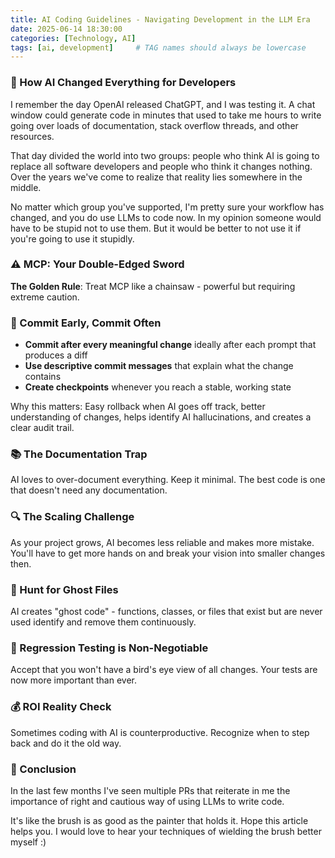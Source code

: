 ```yaml
---
title: AI Coding Guidelines - Navigating Development in the LLM Era
date: 2025-06-14 18:30:00
categories: [Technology, AI]
tags: [ai, development]     # TAG names should always be lowercase
---
```


### 🤖 How AI Changed Everything for Developers

I remember the day OpenAI released ChatGPT, and I was testing it. A chat window could generate code in minutes that used to take me hours to write going over loads of documentation, stack overflow threads, and other resources. 

That day divided the world into two groups: people who think AI is going to replace all software developers and people who think it changes nothing. Over the years we've come to realize that reality lies somewhere in the middle.

No matter which group you've supported, I'm pretty sure your workflow has changed, and you do use LLMs to code now. In my opinion someone would have to be stupid not to use them. But it would be better to not use it if you're going to use it stupidly.

### ⚠️ MCP: Your Double-Edged Sword

**The Golden Rule**: Treat MCP like a chainsaw - powerful but requiring extreme caution.

### 🔄 Commit Early, Commit Often

- **Commit after every meaningful change** ideally after each prompt that produces a diff
- **Use descriptive commit messages** that explain what the change contains
- **Create checkpoints** whenever you reach a stable, working state

Why this matters: Easy rollback when AI goes off track, better understanding of changes, helps identify AI hallucinations, and creates a clear audit trail.

### 📚 The Documentation Trap

AI loves to over-document everything. Keep it minimal. The best code is one that doesn't need any documentation.


### 🔍 The Scaling Challenge

As your project grows, AI becomes less reliable and makes more mistake. You'll have to get more hands on and break your vision into smaller changes then.

### 👻 Hunt for Ghost Files

AI creates "ghost code" - functions, classes, or files that exist but are never used identify and remove them continuously.

### 🧪 Regression Testing is Non-Negotiable

Accept that you won't have a bird's eye view of all changes. Your tests are now more important than ever.

### 💰 ROI Reality Check

Sometimes coding with AI is counterproductive. Recognize when to step back and do it the old way.

### 🏁 Conclusion

In the last few months I've seen multiple PRs that reiterate in me the importance of right and cautious way of using LLMs to write code.

It's like the brush is as good as the painter that holds it. Hope this article helps you. I would love to hear your techniques of wielding the brush better myself :) 

